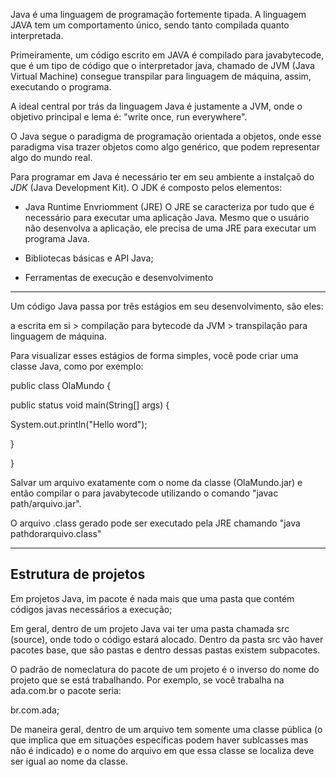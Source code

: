 Java é uma linguagem de programação fortemente tipada. A linguagem JAVA tem um comportamento único, sendo tanto compilada quanto interpretada.

Primeiramente, um código escrito em JAVA é compilado para javabytecode, que é um tipo de código que o interpretador java, chamado de JVM (Java Virtual Machine) consegue transpilar para linguagem de máquina, assim, executando o programa.

A ideal central por trás da linguagem Java é justamente a JVM, onde o objetivo principal e lema é: "write once, run everywhere".

O Java segue o paradigma de programação orientada a objetos, onde esse paradigma visa trazer objetos como algo genérico, que podem representar algo do mundo real.

Para programar em Java é necessário ter em seu ambiente a instalçaõ do *JDK* (Java Development Kit). O JDK é composto pelos elementos:

* Java Runtime Envriomment (JRE)
O JRE se caracteriza por tudo que é necessário para executar uma aplicação Java. 
Mesmo que o usuário não desenvolva a aplicação, ele precisa de uma JRE para executar um programa Java.

*  Bibliotecas básicas e API Java;
* Ferramentas de execução e desenvolvimento

---

Um código Java passa por três estágios em seu desenvolvimento, são eles:

a escrita em si > compilação para bytecode da JVM > transpilação para linguagem de máquina.

Para visualizar esses estágios de forma simples, você pode criar uma classe Java, como por exemplo:

public class OlaMundo {

public status void main(String[] args) {

  

System.out.println("Hello word");

}

}

Salvar um arquivo exatamente com o nome da classe (OlaMundo.jar) e então compilar o para javabytecode utilizando o comando "javac path/arquivo.jar".

O arquivo .class gerado pode ser executado pela JRE chamando "java pathdorarquivo.class" 

---

## Estrutura de projetos

Em projetos Java, im pacote é nada mais que uma pasta que contém códigos javas necessários a execução;

Em geral, dentro de um projeto Java vai ter uma pasta chamada src (source), onde todo o código estará alocado. Dentro da pasta src vão haver pacotes base, que são pastas e dentro dessas pastas existem subpacotes.

O padrão de nomeclatura do pacote de um projeto é o inverso do nome do projeto que se está trabalhando. Por exemplo, se você trabalha na ada.com.br o pacote seria:

br.com.ada;

De maneira geral, dentro de um arquivo tem somente uma classe pública (o que implica que em situações específicas podem haver sublcasses mas não é indicado) e o nome do arquivo em que essa classe se localiza deve ser igual ao nome da classe.



